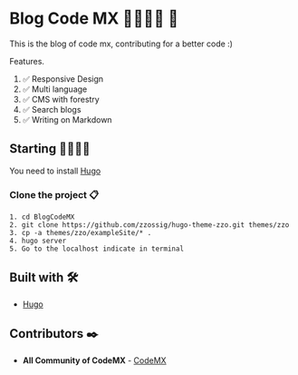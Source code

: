 #  Blog Code MX 👨‍💻👩‍💻 🤳 

This is the blog of code mx, contributing for a better code :)

Features.
1. ✅ Responsive Design
2. ✅ Multi language
3. ✅ CMS with forestry
4. ✅ Search blogs
5. ✅ Writing on Markdown


## Starting 🚀👨‍💻🚀

You need to install [Hugo](https://gohugo.io/getting-started/installing/)

### Clone the project 📋
```
1. cd BlogCodeMX
2. git clone https://github.com/zzossig/hugo-theme-zzo.git themes/zzo
3. cp -a themes/zzo/exampleSite/* .
4. hugo server
5. Go to the localhost indicate in terminal
```

## Built with 🛠️
* [Hugo](https://gohugo.io)

## Contributors ✒️
* **All Community of CodeMX** - [CodeMX](https://web-code-mx.vercel.app)
